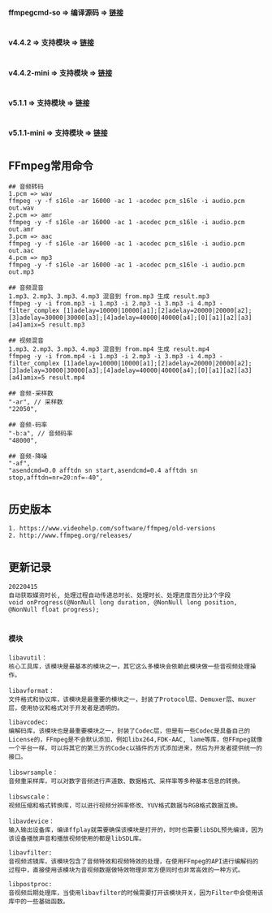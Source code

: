 #
####  ffmpegcmd-so => 编译源码 => [链接](https://www.baidu.com)

#
####  v4.4.2 => 支持模块 => [链接](https://www.baidu.com)

#
####  v4.4.2-mini => 支持模块 => [链接](https://www.baidu.com)

#
####  v5.1.1 => 支持模块 => [链接](https://www.baidu.com)

#
####  v5.1.1-mini => 支持模块 => [链接](https://www.baidu.com)

#
## FFmpeg常用命令
```
## 音频转码
1.pcm => wav
ffmpeg -y -f s16le -ar 16000 -ac 1 -acodec pcm_s16le -i audio.pcm out.wav
2.pcm => amr
ffmpeg -y -f s16le -ar 16000 -ac 1 -acodec pcm_s16le -i audio.pcm out.amr
3.pcm => aac
ffmpeg -y -f s16le -ar 16000 -ac 1 -acodec pcm_s16le -i audio.pcm out.aac
4.pcm => mp3
ffmpeg -y -f s16le -ar 16000 -ac 1 -acodec pcm_s16le -i audio.pcm out.mp3
```
```
## 音频混音
1.mp3、2.mp3、3.mp3、4.mp3 混音到 from.mp3 生成 result.mp3
ffmpeg -y -i from.mp3 -i 1.mp3 -i 2.mp3 -i 3.mp3 -i 4.mp3 -filter_complex [1]adelay=10000|10000[a1];[2]adelay=20000|20000[a2];[3]adelay=30000|30000[a3];[4]adelay=40000|40000[a4];[0][a1][a2][a3][a4]amix=5 result.mp3
```
```
## 视频混音
1.mp3、2.mp3、3.mp3、4.mp3 混音到 from.mp4 生成 result.mp4
ffmpeg -y -i from.mp4 -i 1.mp3 -i 2.mp3 -i 3.mp3 -i 4.mp3 -filter_complex [1]adelay=10000|10000[a1];[2]adelay=20000|20000[a2];[3]adelay=30000|30000[a3];[4]adelay=40000|40000[a4];[0][a1][a2][a3][a4]amix=5 result.mp4
```
```
## 音频-采样数
"-ar", // 采样数
"22050",
```
```
## 音频-码率
"-b:a", // 音频码率
"48000",
```
```
## 音频-降噪
"-af",
"asendcmd=0.0 afftdn sn start,asendcmd=0.4 afftdn sn stop,afftdn=nr=20:nf=-40",
```

#
## 历史版本
```
1. https://www.videohelp.com/software/ffmpeg/old-versions
2. http://www.ffmpeg.org/releases/
```

#
## 更新记录
```
20220415
自动获取媒资时长, 处理过程自动传递总时长、处理时长、处理进度百分比3个字段
void onProgress(@NonNull long duration, @NonNull long position, @NonNull float progress);
```

#
#### 模块
```
libavutil：
核心工具库，该模块是最基本的模块之一，其它这么多模块会依赖此模块做一些音视频处理操作。
```
```
libavformat： 
文件格式和协议库，该模块是最重要的模块之一，封装了Protocol层、Demuxer层、muxer层，使用协议和格式对于开发者是透明的。
```
```
libavcodec: 
编解码库，该模块也是最重要模块之一，封装了Codec层，但是有一些Codec是具备自己的License的，FFmpeg是不会默认添加，例如libx264,FDK-AAC, lame等库，但FFmpeg就像一个平台一样，可以将其它的第三方的Codec以插件的方式添加进来，然后为开发者提供统一的接口。
```
```
libswrsample：
音频重采样库，可以对数字音频进行声道数、数据格式、采样率等多种基本信息的转换。
```
```
libswscale：
视频压缩和格式转换库，可以进行视频分辨率修改、YUV格式数据与RGB格式数据互换。
```
```
libavdevice：
输入输出设备库，编译ffplay就需要确保该模块是打开的，时时也需要libSDL预先编译，因为该设备播放声音和播放视频使用的都是libSDL库。
```
```
libavfilter:
音视频滤镜库，该模块包含了音频特效和视频特效的处理，在使用FFmpeg的API进行编解码的过程中，直接使用该模块为音视频数据做特效物理非常方便同时也非常高效的一种方式。
```
```
libpostproc:
音视频后期处理库，当使用libavfilter的时候需要打开该模块开关，因为Filter中会使用该库中的一些基础函数。
```